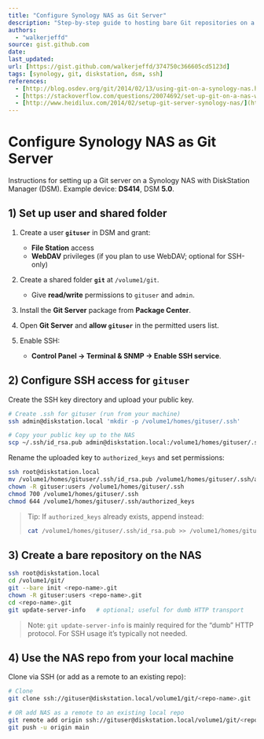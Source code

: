 ```yaml
---
title: "Configure Synology NAS as Git Server"
description: "Step-by-step guide to hosting bare Git repositories on a Synology DiskStation (e.g., DS414 running DSM 5.0)."
authors: 
  - "walkerjeffd"
source: gist.github.com
date:
last_updated:
url: [https://gist.github.com/walkerjeffd/374750c366605cd5123d]
tags: [synology, git, diskstation, dsm, ssh]
references:
  - [http://blog.osdev.org/git/2014/02/13/using-git-on-a-synology-nas.html](http://blog.osdev.org/git/2014/02/13/using-git-on-a-synology-nas.html)
  - [https://stackoverflow.com/questions/20074692/set-up-git-on-a-nas-with-synologys-official-package](https://stackoverflow.com/questions/20074692/set-up-git-on-a-nas-with-synologys-official-package)
  - [http://www.heidilux.com/2014/02/setup-git-server-synology-nas/](http://www.heidilux.com/2014/02/setup-git-server-synology-nas/)
---
```


# Configure Synology NAS as Git Server

Instructions for setting up a Git server on a Synology NAS with DiskStation Manager (DSM). Example device: **DS414**, DSM **5.0**.

## 1) Set up user and shared folder

1. Create a user **`gituser`** in DSM and grant:

   * **File Station** access
   * **WebDAV** privileges (if you plan to use WebDAV; optional for SSH-only)
2. Create a shared folder **`git`** at `/volume1/git`.

   * Give **read/write** permissions to `gituser` and `admin`.
3. Install the **Git Server** package from **Package Center**.
4. Open **Git Server** and **allow `gituser`** in the permitted users list.
5. Enable SSH:

   * **Control Panel → Terminal & SNMP → Enable SSH service**.

## 2) Configure SSH access for `gituser`

Create the SSH key directory and upload your public key.

```sh
# Create .ssh for gituser (run from your machine)
ssh admin@diskstation.local 'mkdir -p /volume1/homes/gituser/.ssh'

# Copy your public key up to the NAS
scp ~/.ssh/id_rsa.pub admin@diskstation.local:/volume1/homes/gituser/.ssh
```

Rename the uploaded key to `authorized_keys` and set permissions:

```sh
ssh root@diskstation.local
mv /volume1/homes/gituser/.ssh/id_rsa.pub /volume1/homes/gituser/.ssh/authorized_keys
chown -R gituser:users /volume1/homes/gituser/.ssh
chmod 700 /volume1/homes/gituser/.ssh
chmod 644 /volume1/homes/gituser/.ssh/authorized_keys
```

> Tip: If `authorized_keys` already exists, append instead:
>
> ```sh
> cat /volume1/homes/gituser/.ssh/id_rsa.pub >> /volume1/homes/gituser/.ssh/authorized_keys
> ```

## 3) Create a bare repository on the NAS

```sh
ssh root@diskstation.local
cd /volume1/git/
git --bare init <repo-name>.git
chown -R gituser:users <repo-name>.git
cd <repo-name>.git
git update-server-info   # optional; useful for dumb HTTP transport
```

> Note: `git update-server-info` is mainly required for the “dumb” HTTP protocol. For SSH usage it’s typically not needed.

## 4) Use the NAS repo from your local machine

Clone via SSH (or add as a remote to an existing repo):

```sh
# Clone
git clone ssh://gituser@diskstation.local/volume1/git/<repo-name>.git

# OR add NAS as a remote to an existing local repo
git remote add origin ssh://gituser@diskstation.local/volume1/git/<repo-name>.git
git push -u origin main
```
